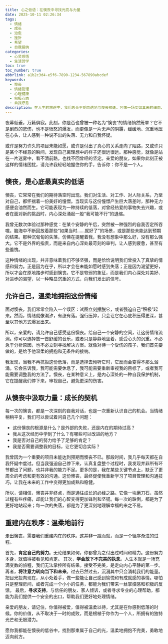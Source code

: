 ```yaml
---
title: 心之低语：在懊丧中寻找光亮与力量
date: 2025-10-11 02:26:34
tags:
  - 情绪
  - 成长
  - 治愈
  - 挫折
  - 希望
  - 自我接纳
categories:
  - 心灵感悟
  - 生活哲学
toc: true
toc_number: true
abbrlink: a1b2c3d4-e5f6-7890-1234-567890abcdef
keywords:
  - 懊丧
  - 情绪管理
  - 心理健康
  - 积极心态
  - 自我疗愈
description: 在人生的旅途中，我们总会不期而遇地与懊丧相逢。它像一场突如其来的细雨，淋湿了心头，让人感到沉重与无力。但请相信，每一次的低落，都是一次与内心深处对话的机会。这篇文章将带你温柔地审视懊丧，理解它的来由，并从中汲取前行的力量，最终找到属于自己的那束光。
---
```


夜幕低垂，万籁俱寂。此刻，你是否也曾被一种名为“懊丧”的情绪悄然笼罩？它不是剧烈的悲伤，也不是愤怒的爆发，而更像是一片无声的阴霾，缓缓地、沉重地压在心头，让人感到一种说不出的失落、无力和自我怀疑。

或许是努力许久的项目未能如愿，或许是付出了真心的关系走向了陌路，又或许只是某个不经意的瞬间，发现自己离理想中的样子还很远很远。那种感觉，就像是站在一片迷雾中，看不清前路，也找不回曾经的坚定。亲爱的朋友，如果你此刻正被这样的情绪困扰，请允许我轻轻地握住你的手，告诉你：你不是一个人。

## 懊丧，是心底最真实的低语

懊丧，它常常在我们的期待落空时出现。我们对生活、对工作、对人际关系，乃至对自己，都怀揣着一份美好的憧憬。当现实与这份憧憬产生巨大落差时，那种无力感便会油然而生。它可能表现为一种持续的低落，对曾经热爱的事物失去兴趣，或者在面对新的挑战时，内心深处涌起一股“我可能不行”的退缩。

我曾无数次体验过那种感觉：在某个安静的午后，突然被一种强烈的自我否定所吞噬。脑海中不断回放着那些“如果当时……就好了”的场景，或是那些未能达到预期的结果。那种沉甸甸的失落，仿佛在提醒着我，我没有想象中那么好，没有那么强大。它不是外界的指责，而是来自内心深处最苛刻的审判，让人感到疲惫，甚至有些羞愧。

这种情绪的出现，并非意味着我们不够坚强，而是恰恰说明我们曾投入了真挚的情感和努力。正是因为在乎，所以才会在未能如愿时感到失落；正是因为渴望更好，所以才会在原地踏步时感到懊丧。它不是软弱的象征，而是我们内心深处对美好、对进步的渴望，以一种略显沉重的方式，向我们发出的信号。

## 允许自己，温柔地拥抱这份情绪

面对懊丧，我们常常会陷入一个误区：试图立刻摆脱它，或者强迫自己“积极”起来。然而，情绪就像潮汐，有涨有落。强行压抑，只会让它在心底积压得更深，甚至以其他方式爆发出来。

所以，亲爱的，请允许自己感受这份懊丧。给自己一个安静的空间，让这份情绪流淌。你可以选择放一首舒缓的音乐，或者只是静静地坐着，感受心头的沉重。不必急于分析原因，也不必立刻寻找解决方案。就像对待一个受伤的孩子，我们首先要做的，是给予他温柔的拥抱和无条件的接纳。

我发现，当我不再抗拒这份低落，而是选择去倾听它时，它反而会变得不那么汹涌。它会告诉我，我可能需要休息了，我可能需要重新审视我的目标了，或者我可能需要调整我的方法了。懊丧，在某种意义上，是内心深处的一种自我保护机制，它在提醒我们停下来，审视自己，避免更深的伤害。

## 从懊丧中汲取力量：成长的契机

每一次的懊丧，都是一次深刻的自我对话，也是一次重新认识自己的机会。当情绪稍稍平复，我们可以尝试着问自己几个问题：

*   这份懊丧的根源是什么？是外部的失败，还是内在的期待过高？
*   我从这次经历中学到了什么？有哪些可以改进的地方？
*   我是否对自己的努力给予了足够的肯定？
*   我是否需要调整我的目标，让它更切合实际？

我曾因为一个重要的项目未能达到预期而懊丧不已。那段时间，我几乎每天都在自我怀疑中度过。但当我强迫自己停下来，认真复盘整个过程时，我发现并非所有环节都出了问题，也并非我的能力不足。更多的是，我在某些关键节点上，缺乏了更周全的考虑和更有效的沟通。这份懊丧，最终促使我重新学习了项目管理和沟通技巧，让我在未来的工作中变得更加成熟和稳健。

所以，请相信，懊丧并非终点，而是通往成长的必经之路。它像一块磨刀石，虽然过程有些疼痛，却能让我们的心智变得更加锋利和坚韧。每一次的跌倒，都是为了更好地站起来；每一次的失落，都是为了更深刻地理解幸福的来之不易。

## 重建内在秩序：温柔地前行

走出懊丧，需要我们重建内在的秩序。这并非一蹴而就，而是一个循序渐进的过程。

首先，**肯定自己的努力**。无论结果如何，你都曾为之付出过时间和精力。这份努力本身，就值得被看见和肯定。
其次，**学会放下不完美的执念**。人生本就是一场充满变数的旅程，我们无法掌控所有结果。接受不完美，是走向内心平静的第一步。
再者，**将注意力转向当下和未来**。过去已然过去，沉溺其中只会消耗我们的能量。把目光投向现在，从小处着手，做一些能让自己感到愉悦和有成就感的事情。哪怕只是整理房间，或者完成一个小小的任务，都能为我们带来一丝掌控感和积极的反馈。
最后，**寻求支持**。与信任的朋友、家人倾诉，或者寻求专业的心理帮助，都能为我们提供一个安全的出口，帮助我们更好地处理情绪。

亲爱的朋友，请记住，你值得被爱，值得被温柔以待，尤其是在你感到低落的时候。你的价值，从不取决于一时的成败，而是根植于你作为一个人，所拥有的独特光芒和无限潜力。

愿你我都能在懊丧的低谷中，找到那束属于自己的光，温柔地拥抱不完美，勇敢地迈向前方。